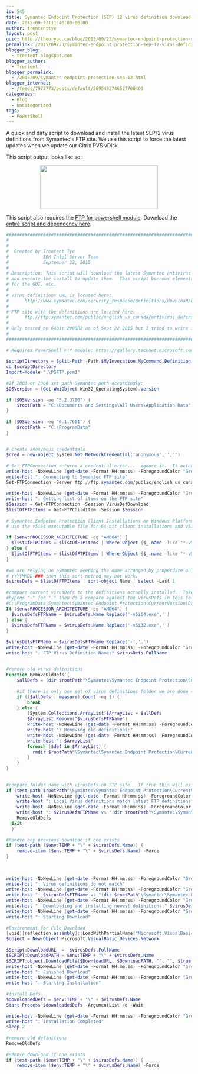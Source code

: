 ```yaml
---
id: 545
title: Symantec Endpoint Protection (SEP) 12 virus definition download and installation script
date: 2015-09-23T11:40:00-06:00
author: trententtye
layout: post
guid: http://theorypc.ca/blog/2015/09/23/symantec-endpoint-protection-sep-12-virus-definition-download-and-installation-script/
permalink: /2015/09/23/symantec-endpoint-protection-sep-12-virus-definition-download-and-installation-script/
blogger_blog:
  - trentent.blogspot.com
blogger_author:
  - Trentent
blogger_permalink:
  - /2015/09/symantec-endpoint-protection-sep-12.html
blogger_internal:
  - /feeds/7977773/posts/default/5695482746527700403
categories:
  - Blog
  - Uncategorized
tags:
  - PowerShell
---
```

A quick and dirty script to download and install the latest SEP12 virus definitions from Symantec's FTP site.  We use this script to force the latest updates when we update our Citrix PVS vDisk.

This script output looks like so:

<div style="clear: both; text-align: center;">
  <a style="margin-left: 1em; margin-right: 1em;" href="http://4.bp.blogspot.com/-BQGESWMAzNs/VgLi-7bYSMI/AAAAAAAABJI/rWqC1GBGGD8/s1600/Screen%2BShot%2B2015-09-23%2Bat%2B11.35.07%2BAM.png"><img src="http://4.bp.blogspot.com/-BQGESWMAzNs/VgLi-7bYSMI/AAAAAAAABJI/rWqC1GBGGD8/s320/Screen%2BShot%2B2015-09-23%2Bat%2B11.35.07%2BAM.png" width="320" height="119" border="0" /></a>
</div>

This script also requires the [FTP for powershell module](https://gallery.technet.microsoft.com/scriptcenter/PowerShell-FTP-Client-db6fe0cb).  Download the [entire script and dependency here](https://theorypc-my.sharepoint.com/personal/trententtye_theorypc_onmicrosoft_com/_layouts/15/guestaccess.aspx?guestaccesstoken=qmvKsQL%2BNHR%2FL%2Fq7JQJfEVm9q0nq7YvIpodh1d07Wjg%3D&docid=088d55459a844472dbcc1249ecee2837c).


```powershell
#######################################################################################################
#
#
#  Created by Trentent Tye
#             IBM Intel Server Team
#             September 22, 2015
#
# Description: This script will download the latest Symantec antivirus files from Symantec's FTP site
# and execute the install to update them.  This script borrows elements from Zebbelin's Symantec script
# for the GUI, etc.
#
# Virus definitions URL is located here: 
#      http://www.symantec.com/security_response/definitions/download/detail.jsp?gid=sep
#
# FTP site with the definitions are located here:
#      ftp://ftp.symantec.com/public/english_us_canada/antivirus_definitions/norton_antivirus/
#
# Only tested on 64bit 2008R2 as of Sept 22 2015 but I tried to write it for 32bit arch as well
#
#######################################################################################################
 
# Requires PowerShell FTP module: https://gallery.technet.microsoft.com/scriptcenter/PowerShell-FTP-Client-db6fe0cb
 
$scriptDirectory = Split-Path -Path $MyInvocation.MyCommand.Definition -Parent
cd $scriptDirectory
Import-Module ".\PSFTP.psm1"
 
#If 2003 or 2008 set path Symantec path accordingly:
$OSVersion = (Get-WmiObject Win32_OperatingSystem).Version
 
if ($OSVersion -eq "5.2.3790") {
    $rootPath = "C:\Documents and Settings\All Users\Application Data"
}
 
if ($OSVersion -eq "6.1.7601") {
    $rootPath = "C:\ProgramData"
}
 
 
# create anonymous credentials
$cred = new-object System.Net.NetworkCredential('anonymous','','')
 
# Set-FTPConnection returns a credential error...  ignore it.  It actually works.
write-host -NoNewLine (get-date -Format HH:mm:ss) -ForegroundColor "Green"
write-host ": Connecting to Symantec FTP site"
Set-FTPConnection -Server ftp://ftp.symantec.com/public/english_us_canada/antivirus_definitions/norton_antivirus/ -Credentials $cred -Session VirusDefDownload -UsePassive -ErrorAction silentlycontinue | out-null
 
write-host -NoNewLine (get-date -Format HH:mm:ss) -ForegroundColor "Green"
write-host ": Getting list of items on the FTP site"
$Session = Get-FTPConnection -Session VirusDefDownload 
$listOfFTPItems = Get-FTPChildItem -Session $Session
 
# Symantec Endpoint Protection Client Installations on Windows Platforms (64-bit)
# Use the v5i64 executable file for 64-bit client installations and v5i32 for 32-bit installations.
 
If ($env:PROCESSOR_ARCHITECTURE -eq "AMD64") {
  $listOfFTPItems = $listOfFTPItems | Where-Object {$_.name -like "*-v5i64*"}
} else {
  $listOfFTPItems = $listOfFTPItems | Where-Object {$_.name -like "*-v5i32*"}
}
 
#we are relying on Symantec keeping the name arranged by properdate on the file.  If they change their name scheme
# YYYYMMDD-### then this sort method may not work.
$virusDefs = $listOfFTPItems | sort-object Name | select -Last 1
 
#compare current virusDefs to the definitions actually installed.  Take the FTP name format, remove -v5i##.exe, swap
#hypens "-" for "." then do a compare against the virusDefs in this folder:
#C:\ProgramData\Symantec\Symantec Endpoint Protection\CurrentVersion\Data\Definitions\VirusDefs
If ($env:PROCESSOR_ARCHITECTURE -eq "AMD64") {
  $virusDefsFTPName = $virusDefs.Name.Replace('-v5i64.exe','')
} else {
  $virusDefsFTPName = $virusDefs.Name.Replace('-v5i32.exe','')
}
 
$virusDefsFTPName = $virusDefsFTPName.Replace('-','.')
write-host -NoNewLine (get-date -Format HH:mm:ss) -ForegroundColor "Green"
write-host ": FTP Virus Definition Name:" $virusDefs.FullName
 
 
#remove old virus definitions
Function RemoveOldDefs {
    $allDefs = (dir $rootPath"\Symantec\Symantec Endpoint Protection\CurrentVersion\Data\Definitions\VirusDefs" | where-object {$_.name -like "*20*"}).Name
 
    #if there is only one set of virus definitions folder we are done (you can't remove it) -- measure.count enables count on 2003 with PowerShell 2
    if (($allDefs | measure).Count -eq 1) { 
        break 
    } else {
        [System.Collections.ArrayList]$ArrayList = $allDefs
        $ArrayList.Remove("$virusDefsFTPName")
        write-host -NoNewLine (get-date -Format HH:mm:ss) -ForegroundColor "Green"
        write-host ": Removing old definitions:"
        write-host -NoNewLine (get-date -Format HH:mm:ss) -ForegroundColor "Green"
        write-host ": $ArrayList"
        foreach ($def in $ArrayList) {
          rmdir $rootPath"\Symantec\Symantec Endpoint Protection\CurrentVersion\Data\Definitions\VirusDefs\$def" -Recurse
        }
    }
}
 
 
#compare folder name with virusDefs on FTP site.  If true this will exit the script.
If (test-path $rootPath"\Symantec\Symantec Endpoint Protection\CurrentVersion\Data\Definitions\VirusDefs\$virusDefsFTPName") {
    write-host -NoNewLine (get-date -Format HH:mm:ss) -ForegroundColor "Green"
    write-host ": Local Virus definitions match latest FTP definitions"
    write-host -NoNewLine (get-date -Format HH:mm:ss) -ForegroundColor "Green"
    write-host ": $virusDefsFTPName vs "(dir $rootPath"\Symantec\Symantec Endpoint Protection\CurrentVersion\Data\Definitions\VirusDefs" | where-object {$_.name -like "*20*"}).Name
    RemoveOldDefs
  Exit
  }
 
#Remove any previous download if one exists
if (test-path ($env:TEMP + "\" + $virusDefs.Name)) {
    remove-item ($env:TEMP + "\" + $virusDefs.Name) -Force
}
 
 
 
write-host -NoNewLine (get-date -Format HH:mm:ss) -ForegroundColor "Green"
write-host ": Virus definitions do not match"
write-host -NoNewLine (get-date -Format HH:mm:ss) -ForegroundColor "Green"
write-host ": $virusDefsFTPName vs "(dir $rootPath"\Symantec\Symantec Endpoint Protection\CurrentVersion\Data\Definitions\VirusDefs" | where-object {$_.name -like "*20*"}).Name
write-host -NoNewLine (get-date -Format HH:mm:ss) -ForegroundColor "Green"
write-host ": Downloading and installing newest definitions:" $virusDefs.Name 
write-host -NoNewLine (get-date -Format HH:mm:ss) -ForegroundColor "Green"
write-host ": Starting Download"
 
#Environment for File Download
[void][reflection.assembly]::LoadWithPartialName("Microsoft.VisualBasic")
$object = New-Object Microsoft.VisualBasic.Devices.Network
 
$Script:DownloadURL  =  $virusDefs.FullName
$SCRIPT:DownloadPATH = $env:TEMP + "\" + $virusDefs.Name
$SCRIPT:object.DownloadFile($DownloadURL, $DownloadPATH, "", "", $true, 10000, $true, "DoNothing")
write-host -NoNewLine (get-date -Format HH:mm:ss) -ForegroundColor "Green"
write-host ": Finished Download"
write-host -NoNewLine (get-date -Format HH:mm:ss) -ForegroundColor "Green"
write-host ": Starting Installation"
 
#install Defs
$downloadedDefs = $env:TEMP + "\" + $virusDefs.Name
Start-Process $downloadedDefs -ArgumentList /q -Wait
 
write-host -NoNewLine (get-date -Format HH:mm:ss) -ForegroundColor "Green"
write-host ": Installation Completed"
sleep 2
 
#remove old definitions
RemoveOldDefs
 
#Remove download if one exists
if (test-path ($env:TEMP + "\" + $virusDefs.Name)) {
    remove-item ($env:TEMP + "\" + $virusDefs.Name) -Force

```


<div>
</div>

<div>
</div>

<!-- AddThis Advanced Settings generic via filter on the_content -->

<!-- AddThis Share Buttons generic via filter on the_content -->